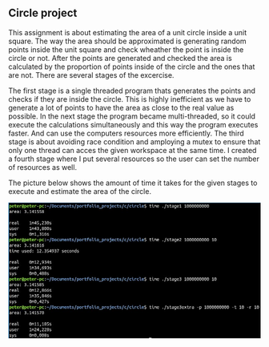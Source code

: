 ## Circle project

This assignment is about estimating the area of a unit circle inside a unit square. The way the area should be approximated is generating random points inside the unit square and check wheather the point is inside the circle or not. After the points are generated and checked the area is calculated by the proportion of points inside of the circle and the ones that are not. There are several stages of the excercise. 

The first stage is a single threaded program thats generates the points and checks if they are inside the circle. This is highly inefficient as we have to generate a lot of points to have the area as close to the real value as possible. 
In the next stage the program became multi-threaded, so it could execute the calculations simultaneously and this way the program executes faster. And can use the computers resources more efficiently. 
The third stage is about avoiding race condition and amploying a mutex to ensure that only one thread can acces the given workspace at the same time.
I created a fourth stage where I put several resources so the user can set the number of resources as well.

The picture below shows the amount of time it takes for the given stages to execute and estimate the area of the circle.

![screenshot of the circle project](../readme_pics/circle/progress.jpg) 